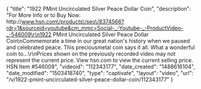 {
    "title": "1922 PMint Uncirculated Silver Peace Dollar Coin",
    "description": "For More Info or to Buy Now: http:\/\/www.hsn.com\/products\/seo\/8374566?rdr=1&sourceid=youtube&cm_mmc=Social-_-Youtube-_-ProductVideo-_-546009\r\n1922 PMint Uncirculated Silver Peace Dollar Coin\nCommemorate a time in our great nation's history when we paused and celebrated peace. This preciousmetal coin says it all. What a wonderful coin to...\r\nPrices shown on the previously recorded video may not represent the current price.  View hsn.com to view the current selling price. HSN Item #546009",
    "videoid": "112343177",
    "date_created": "1488616104",
    "date_modified": "1503418740",
    "type": "captivate",
    "layout": "video",
    "url": "\/v\/1922-pmint-uncirculated-silver-peace-dollar-coin\/112343177"
}